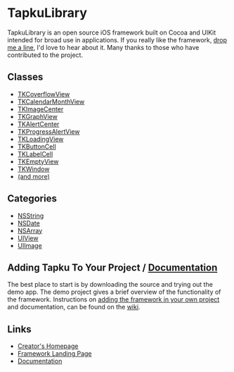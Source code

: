 TapkuLibrary
============
TapkuLibrary is an open source iOS framework built on Cocoa and UIKit intended for broad use in applications. If you really like the framework, [drop me a line](http://devinsheaven.com/about#contact), I'd love to hear about it. Many thanks to those who have contributed to the project.


## Classes

* [TKCoverflowView](https://github.com/devinross/tapkulibrary/tree/master/src/TapkuLibrary/TKCoverflowView.h)
* [TKCalendarMonthView](https://github.com/devinross/tapkulibrary/tree/master/src/TapkuLibrary/TKCalendarMonthView.h)
* [TKImageCenter](https://github.com/devinross/tapkulibrary/tree/master/src/TapkuLibrary/TKImageCenter.h)
* [TKGraphView](https://github.com/devinross/tapkulibrary/tree/master/src/TapkuLibrary/TKGraphView.h)
* [TKAlertCenter](https://github.com/devinross/tapkulibrary/tree/master/src/TapkuLibrary/TKAlertCenter.h)
* [TKProgressAlertView](https://github.com/devinross/tapkulibrary/tree/master/src/TapkuLibrary/TKProgressAlertView.h)
* [TKLoadingView](https://github.com/devinross/tapkulibrary/tree/master/src/TapkuLibrary/TKLoadingView.h)
* [TKButtonCell](https://github.com/devinross/tapkulibrary/tree/master/src/TapkuLibrary/TKButtonCell.h)
* [TKLabelCell](https://github.com/devinross/tapkulibrary/tree/master/src/TapkuLibrary/TKLabelCell.h)
* [TKEmptyView](https://github.com/devinross/tapkulibrary/tree/master/src/TapkuLibrary/TKEmptyView.h)
* [TKWindow](https://github.com/devinross/tapkulibrary/tree/master/src/TapkuLibrary/TKWindow.h)
* [(and more)](https://github.com/devinross/tapkulibrary/tree/master/src/TapkuLibrary)

## Categories

* [NSString](https://github.com/devinross/tapkulibrary/tree/master/src/TapkuLibrary/NSString+TKCategory.h)
* [NSDate](https://github.com/devinross/tapkulibrary/tree/master/src/TapkuLibrary/NSDate+TKCategory.h)
* [NSArray](https://github.com/devinross/tapkulibrary/tree/master/src/TapkuLibrary/NSArray+TKCategory.h)
* [UIView](https://github.com/devinross/tapkulibrary/tree/master/src/TapkuLibrary/UIView+TKCategory.h)
* [UIImage](https://github.com/devinross/tapkulibrary/tree/master/src/TapkuLibrary/UIImage+TKCategory.h)


## Adding Tapku To Your Project / [Documentation](http://wiki.github.com/devinross/tapkulibrary/)

The best place to start is by downloading the source and trying out the demo app. The demo project gives a brief overview of the functionality of the framework. Instructions on [adding the framework in your own project](http://wiki.github.com/devinross/tapkulibrary/how-to-use-this-library) and documentation, can be found on the [wiki](http://wiki.github.com/devinross/tapkulibrary/).


## Links

* [Creator's Homepage](http://devinsheaven.com)
* [Framework Landing Page](http://tapku.com)
* [Documentation](http://wiki.github.com/devinross/tapkulibrary/)